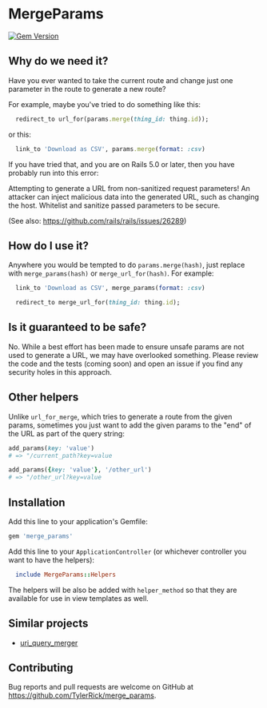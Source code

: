 # MergeParams

[![Gem Version](https://badge.fury.io/rb/merge_params.svg)](https://badge.fury.io/rb/merge_params)

## Why do we need it?

Have you ever wanted to take the current route and change just one parameter in the route to
generate a new route?

For example, maybe you've tried to do something like this:

```ruby
  redirect_to url_for(params.merge(thing_id: thing.id));
```

or this:

```ruby
  link_to 'Download as CSV', params.merge(format: :csv)
```

If you have tried that, and you are on Rails 5.0 or later, then you have probably run into this
error:

  Attempting to generate a URL from non-sanitized request parameters! An attacker can
  inject malicious data into the generated URL, such as changing the host.  Whitelist and sanitize
  passed parameters to be secure.

(See also: https://github.com/rails/rails/issues/26289)

## How do I use it?

Anywhere you would be tempted to do `params.merge(hash)`, just replace with `merge_params(hash)` or `merge_url_for(hash)`. For example:

```ruby
  link_to 'Download as CSV', merge_params(format: :csv)
```

```ruby
  redirect_to merge_url_for(thing_id: thing.id);
```

## Is it guaranteed to be safe?

No. While a best effort has been made to ensure unsafe params are not used to generate a URL, we may
have overlooked something. Please review the code and the tests (coming soon) and open an issue if
you find any security holes in this approach.

## Other helpers

Unlike `url_for_merge`, which tries to generate a route from the given params, sometimes you just
want to add the given params to the "end" of the URL as part of the query string:

```ruby
add_params(key: 'value')
# => "/current_path?key=value

add_params({key: 'value'}, '/other_url')
# => "/other_url?key=value
```

## Installation

Add this line to your application's Gemfile:

```ruby
gem 'merge_params'
```

Add this line to your `ApplicationController` (or whichever controller you want to have the
helpers):

```ruby
  include MergeParams::Helpers
```

The helpers will be also be added with `helper_method` so that they are available for use in view
templates as well.

## Similar projects

- [uri_query_merger](https://libraries.io/github/jordanmaguire/uri_query_merger)

## Contributing

Bug reports and pull requests are welcome on GitHub at https://github.com/TylerRick/merge_params.
